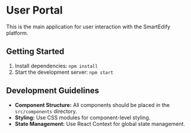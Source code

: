 # User Portal

This is the main application for user interaction with the SmartEdify platform.

## Getting Started

1.  Install dependencies: `npm install`
2.  Start the development server: `npm start`

## Development Guidelines

*   **Component Structure:** All components should be placed in the `src/components` directory.
*   **Styling:** Use CSS modules for component-level styling.
*   **State Management:** Use React Context for global state management.
